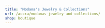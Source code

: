```yaml
---
title: "Modana's Jewelry & Collections"
url: /accra/modanas-jewelry-and-collections/
shop: boutique
---
```

